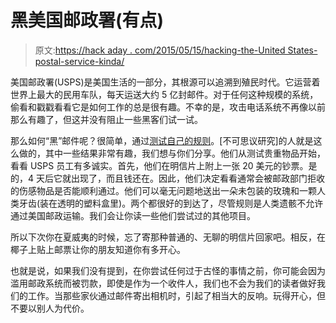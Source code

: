 # 黑美国邮政署​(有点)

> 原文:[https://hack aday . com/2015/05/15/hacking-the-United States-postal-service-kinda/](https://hackaday.com/2015/05/15/hacking-the-united-states-postal-service-kinda/)

美国邮政署​(USPS)是美国生活的一部分，其根源可以追溯到殖民时代。它运营着世界上最大的民用车队，每天运送大约 5 亿封邮件。对于任何这种规模的系统，偷看和戳戳看看它是如何工作的总是很有趣。不幸的是，攻击电话系统不再像以前那么有趣了，但这并没有阻止一些黑客们试一试。

那么如何“黑”邮件呢？很简单，通过[测试自己的规则](http://www.improbable.com/airchives/paperair/volume6/v6i4/postal-6-4.html)。[不可思议研究]的人就是这么做的，其中一些结果非常有趣，我们想与你们分享。他们从测试贵重物品开始，看看 USPS 员工有多诚实。首先，他们在明信片上附上一张 20 美元的钞票。是的，4 天后它就出现了，而且钱还在。因此，他们决定看看通常会被邮政部门拒收的伤感物品是否能顺利通过。他们可以毫无问题地送出一朵未包装的玫瑰和一颗人类牙齿(装在透明的塑料盒里)。两个都很好的到达了，尽管规则是人类遗骸不允许通过美国邮政运输。我们会让你读一些他们尝试过的其他项目。

所以下次你在夏威夷的时候，忘了寄那种普通的、无聊的明信片回家吧。相反，在椰子上贴上邮票让你的朋友知道你有多开心。

也就是说，如果我们没有提到，在你尝试任何过于古怪的事情之前，你可能会因为滥用邮政系统而被罚款，即使是作为一个收件人，我们也不会为我们的读者做好我们的工作。当那些家伙通过邮件寄出相机时，引起了相当大的反响。玩得开心，但不要以别人为代价。